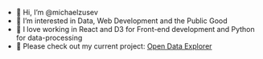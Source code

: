 - 👋 Hi, I’m @michaelzusev
- 👀 I’m interested in Data, Web Development and the Public Good
- 🌱 I love working in React and D3 for Front-end development and Python for data-processing
- 💞️ Please check out my current project: [Open Data Explorer](https://github.com/opendataexplorer)

